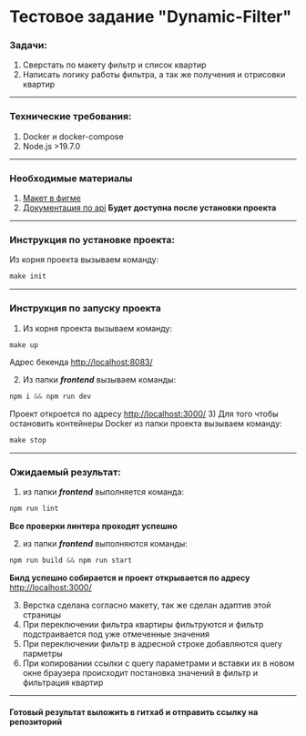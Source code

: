 <h1>Тестовое задание "Dynamic-Filter"</h1>

<h3>Задачи:</h3>

1) Сверстать по макету фильтр и список квартир
2) Написать логику работы фильтра, а так же получения и отрисовки квартир

***
<h3>Технические требования:</h3>

1) Docker и docker-compose
2) Node.js >19.7.0 
***
<h3>Необходимые материалы</h3>

1) [Макет в фигме]()
2) [Документация по api]()
**Будет доступна после установки проекта**
***
<h3>Инструкция по установке проекта:</h3>

Из корня проекта вызываем команду:

```php
make init
```

***
<h3>Инструкция по запуску проекта</h3>

1) Из корня проекта вызываем команду:

```php
make up
```
Адрес бекенда
[http://localhost:8083/](http://localhost:8083/)

2) Из папки ***frontend*** вызываем команды:
```php
npm i && npm run dev
```
Проект откроется по адресу
[http://localhost:3000/](http://localhost:3000/)
3) Для того чтобы остановить контейнеры Docker из папки проекта вызываем команду:
```php
make stop
```
***
<h3>Ожидаемый результат:</h3>

1) из папки ***frontend*** выполняется команда:
```php
npm run lint
```
**Все проверки линтера проходят успешно**

2) из папки ***frontend*** выполняются команды:
```php
npm run build && npm run start
```
**Билд успешно собирается и проект открывается по адресу**
[http://localhost:3000/](http://localhost:3000/)

3) Верстка сделана согласно макету, так же сделан адаптив этой страницы
4) При переключении фильтра квартиры фильтруются и фильтр подстраивается под уже отмеченные значения
5) При переключении фильтр в адресной строке добавляются query парметры
6) При копировании ссылки с  query параметрами и вставки их в новом окне браузера происходит постановка значений в фильтр и фильтрация квартир
***
<h4>Готовый результат выложить в гитхаб и отправить ссылку на репозиторий</h4>

